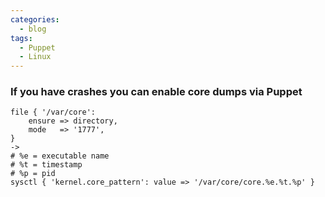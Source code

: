 ```yaml
---
categories:
  - blog
tags:
  - Puppet
  - Linux
---
```



### If you have crashes you can enable core dumps via Puppet

```puppet
file { '/var/core':
    ensure => directory,
    mode   => '1777',
}
->
# %e = executable name
# %t = timestamp
# %p = pid
sysctl { 'kernel.core_pattern': value => '/var/core/core.%e.%t.%p' }
```

